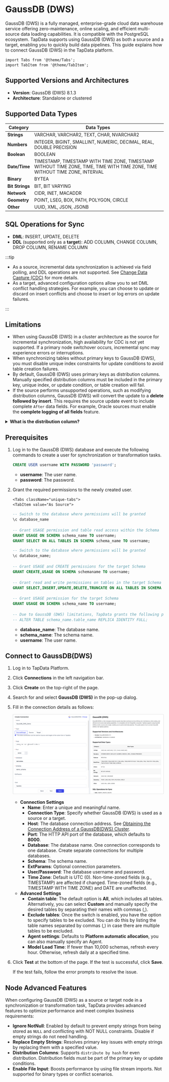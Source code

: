# GaussDB (DWS)

GaussDB (DWS) is a fully managed, enterprise-grade cloud data warehouse service offering zero-maintenance, online scaling, and efficient multi-source data loading capabilities. It is compatible with the PostgreSQL ecosystem. TapData supports using GaussDB (DWS) as both a source and a target, enabling you to quickly build data pipelines. This guide explains how to connect GaussDB (DWS) in the TapData platform.

```mdx-code-block
import Tabs from '@theme/Tabs';
import TabItem from '@theme/TabItem';
```

## Supported Versions and Architectures

- **Version**: GaussDB (DWS) 8.1.3
- **Architecture**: Standalone or clustered

## Supported Data Types

| **Category**    | **Data Types**                                               |
| --------------- | ------------------------------------------------------------ |
| **Strings**     | VARCHAR, VARCHAR2, TEXT, CHAR, NVARCHAR2                     |
| **Numbers**     | INTEGER, BIGINT, SMALLINT, NUMERIC, DECIMAL, REAL, DOUBLE PRECISION |
| **Boolean**     | BOOLEAN                                                      |
| **Date/Time**   | TIMESTAMP, TIMESTAMP WITH TIME ZONE, TIMESTAMP WITHOUT TIME ZONE, TIME, TIME WITH TIME ZONE, TIME WITHOUT TIME ZONE, INTERVAL |
| **Binary**      | BYTEA                                                        |
| **Bit Strings** | BIT, BIT VARYING                                             |
| **Network**     | CIDR, INET, MACADDR                                          |
| **Geometry**    | POINT, LSEG, BOX, PATH, POLYGON, CIRCLE                      |
| **Other**       | UUID, XML, JSON, JSONB                                       |

## SQL Operations for Sync

* **DML**: INSERT, UPDATE, DELETE
* **DDL** (supported only as a **target**): ADD COLUMN, CHANGE COLUMN, DROP COLUMN, RENAME COLUMN

:::tip

* As a source, incremental data synchronization is achieved via field polling, and DDL operations are not supported. See [Change Data Capture (CDC)](../../introduction/change-data-capture-mechanism.md) for more details.
* As a target, advanced configuration options allow you to set DML conflict handling strategies. For example, you can choose to update or discard on insert conflicts and choose to insert or log errors on update failures.

:::

## Limitations

- When using GaussDB (DWS) in a cluster architecture as the source for incremental synchronization, high availability for CDC is not yet supported. If a primary node switchover occurs, incremental sync may experience errors or interruptions.
- When synchronizing tables without primary keys to GaussDB (DWS), you must disable unique index constraints for update conditions to avoid table creation failures.
- By default, GaussDB (DWS) uses primary keys as distribution columns. Manually specified distribution columns must be included in the primary key, unique index, or update condition, or table creation will fail.
- If the source performs unsupported operations, such as modifying distribution columns, GaussDB (DWS) will convert the update to a **delete followed by insert**. This requires the source update event to include complete `After` data fields. For example, Oracle sources must enable the **complete logging of all fields** feature.


<details>
<summary><b>What is the distribution column?</b></summary>

In GaussDB (DWS), distribution columns determine how data is distributed across nodes in a distributed table, impacting query performance. For more details, see [Best Practices for Choosing Distribution Columns](https://support.huaweicloud.com/intl/en-us/performance-dws/dws_10_0042.html).

</details>


## Prerequisites

1. Log in to the GaussDB (DWS) database and execute the following commands to create a user for synchronization or transformation tasks.

   ```sql
   CREATE USER username WITH PASSWORD 'password';
   ```

   - **username**: The user name.
   - **password**: The password.

2. Grant the required permissions to the newly created user.

   ```mdx-code-block
   <Tabs className="unique-tabs">
   <TabItem value="As Source">
   ```

   ```sql
   -- Switch to the database where permissions will be granted
   \c database_name
   
   -- Grant USAGE permission and table read access within the Schema
   GRANT USAGE ON SCHEMA schema_name TO username;
   GRANT SELECT ON ALL TABLES IN SCHEMA schema_name TO username;
   ```

   </TabItem>

   <TabItem value="As Target">

   ```sql
   -- Switch to the database where permissions will be granted
   \c database_name;
   
   -- Grant USAGE and CREATE permissions for the target Schema
   GRANT CREATE,USAGE ON SCHEMA schemaname TO username;
   
   -- Grant read and write permissions on tables in the target Schema
   GRANT SELECT,INSERT,UPDATE,DELETE,TRUNCATE ON ALL TABLES IN SCHEMA schemaname TO username;
   
   -- Grant USAGE permission for the target Schema
   GRANT USAGE ON SCHEMA schema_name TO username;
   
   -- Due to GaussDB (DWS) limitations, TapData grants the following permissions for tables without primary keys to ensure updates and deletions work correctly
   -- ALTER TABLE schema_name.table_name REPLICA IDENTITY FULL;  
   ```

   </TabItem>
   </Tabs>

   - **database_name**: The database name.
   - **schema_name**: The schema name.
   - **username**: The user name.

## Connect to GaussDB(DWS)

1. Log in to TapData Platform.

2. Click **Connections** in the left navigation bar.

3. Click **Create** on the top-right of the page.

4. Search for and select **GaussDB (DWS)** in the pop-up dialog.

5. Fill in the connection details as follows:

   ![Connecting GaussDB](../../images/connect_gaussdb.png)

   - **Connection Settings**
      - **Name**: Enter a unique and meaningful name.
      - **Connection Type**: Specify whether GaussDB (DWS) is used as a source or a target.
      - **Host**: The database connection address. See [Obtaining the Connection Address of a GaussDB(DWS) Cluster](https://support.huaweicloud.com/intl/en-us/mgtg-dws/dws_01_0033.html).
      - **Port**: The HTTP API port of the database, which defaults to **8000**.
      - **Database**: The database name. One connection corresponds to one database. Create separate connections for multiple databases.
      - **Schema**: The schema name.
      - **ExtParams**: Optional connection parameters.
      - **User/Password**: The database username and password.
      - **Time Zone**: Default is UTC (0). Non-time-zoned fields (e.g., TIMESTAMP) are affected if changed. Time-zoned fields (e.g., TIMESTAMP WITH TIME ZONE) and DATE are unaffected.
   - **Advanced Settings**
      - **Contain table**: The default option is **All**, which includes all tables. Alternatively, you can select **Custom** and manually specify the desired tables by separating their names with commas (,).
      - **Exclude tables**: Once the switch is enabled, you have the option to specify tables to be excluded. You can do this by listing the table names separated by commas (,) in case there are multiple tables to be excluded.
      - **Agent settings**: Defaults to **Platform automatic allocation**, you can also manually specify an Agent.
      - **Model Load Time**: If fewer than 10,000 schemas, refresh every hour. Otherwise, refresh daily at a specified time.

6. Click **Test** at the bottom of the page. If the test is successful, click **Save**.

   If the test fails, follow the error prompts to resolve the issue.

## Node Advanced Features

When configuring GaussDB (DWS) as a source or target node in a synchronization or transformation task, TapData provides advanced features to optimize performance and meet complex business requirements:

- **Ignore NotNull**: Enabled by default to prevent empty strings from being stored as `NULL` and conflicting with NOT NULL constraints. Disable if empty strings do not need handling.
- **Replace Empty Strings**: Resolves primary key issues with empty strings by replacing them with a specified value.
- **Distribution Columns**: Supports `distribute by hash` for even distribution. Distribution fields must be part of the primary key or update conditions.
- **Enable File Input**: Boosts performance by using file stream imports. Not supported for binary types or conflict scenarios.

